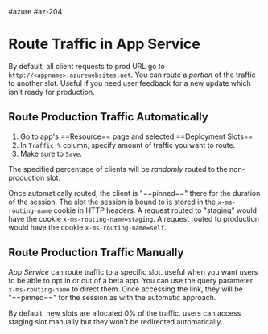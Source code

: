 #azure #az-204

# Route Traffic in App Service
By default, all client requests to prod URL go to `http://<appname>.azurewebsites.net`.
You can route a *portion* of the traffic to another slot.
Useful if you need user feedback for a new update which isn't ready for production.

## Route Production Traffic Automatically
1. Go to app's ==Resource== page and selected ==Deployment Slots==.
2. In `Traffic %` column, specify amount of traffic you want to route.
3. Make sure to `Save`.

The specified percentage of clients will be *randomly* routed to the non-production slot.

Once automatically routed, the client is "==pinned==" there for the duration of the session.
The slot the session is bound to is stored in the `x-ms-routing-name` cookie in HTTP headers.
A request routed to "staging" would have the cookie `x-ms-routing-name=staging`.
A request routed to production would have the cookie `x-ms-routing-name=self`.

## Route Production Traffic Manually
*App Service* can route traffic to a specific slot.
useful when you want users to be able to opt in or out of a beta app.
You can use the query parameter `x-ms-routing-name` to direct them.
Once accessing the link, they will be "==pinned==" for the session as with the automatic approach.

By default, new slots are allocated 0% of the traffic.
users can access staging slot manually but they won't be redirected automatically.